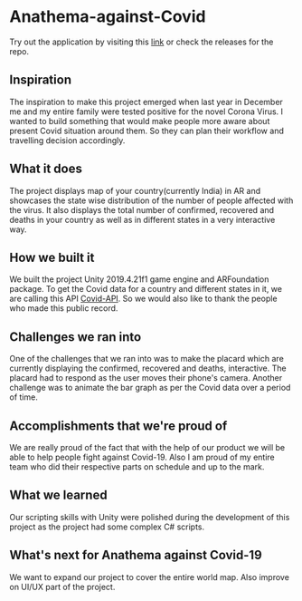 # Anathema-against-Covid
Try out the application by visiting this [link](https://github.com/distroinfinity/Anathema-against-Covid/releases/download/v1.0/AnathemaAgainstCOVID.apk) or check the releases for the repo.
## Inspiration
The inspiration to make this project emerged when last year in December me and my entire family were  tested positive for the novel Corona Virus. I wanted to build something that would make people more aware about present Covid situation around them. So they can plan their workflow and travelling decision accordingly.
## What it does
The project displays map of your country(currently India) in AR and showcases the state wise distribution of the number of people affected with the virus. It also displays the total number of confirmed, recovered and deaths in your country as well as in different states in a very interactive way.
## How we built it
We built the project Unity 2019.4.21f1 game engine and ARFoundation package. To get the Covid data for a country and different states in it, we are calling this API [Covid-API](https://github.com/covid19india/api). So we would also like to thank the people who made this public record.
## Challenges we ran into
One of the challenges that we ran into was to make the placard which are currently displaying the confirmed, recovered and deaths, interactive. The placard had to respond as the user moves their phone's camera.
Another challenge was to animate the bar graph as per the Covid data over a period of time.
## Accomplishments that we're proud of
We are really proud of the fact that with the help of our product we will be able to help people fight against Covid-19. Also I am proud of my entire team who did their respective parts on schedule and up to the mark.
## What we learned
Our scripting skills with Unity were polished during the development of this project as the project had some complex C# scripts.
## What's next for Anathema against Covid-19
We want to expand our project to cover the entire world map. Also improve on UI/UX part of the project.
